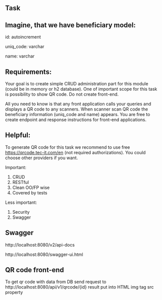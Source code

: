 ## Task
Imagine, that we have beneficiary model:
---

id: autoincrement

uniq_code: varchar

name: varchar

Requirements:
---
Your goal is to create simple CRUD administration part for this module (could be in memory or h2 database). One of important scope for this task is possibility to show QR code.
Do not create front-end.

All you need to know is that any front application calls your queries and displays a QR code to any scanners. When scanner scan QR code the beneficiary information (uniq_code and name) appears. You are free to create endpoint and response instructions for front-end applications.

Helpful:
---
To generate QR code for this task we recommend to use free https://qrcode.tec-it.com/en (not required authorizations). You could choose other providers if you want.

Important:
1.	CRUD
2.	RESTful
3.	Clean OO/FP wise
4.	Covered by tests

Less important:
1.	Security
2.	Swagger


## Swagger
http://localhost:8080/v2/api-docs

http://localhost:8080/swagger-ui.html

## QR code front-end

To get qr code with data from DB send request to
http://localhost:8080/api/v1/qrcode/{id}
result put into HTML img tag src property
